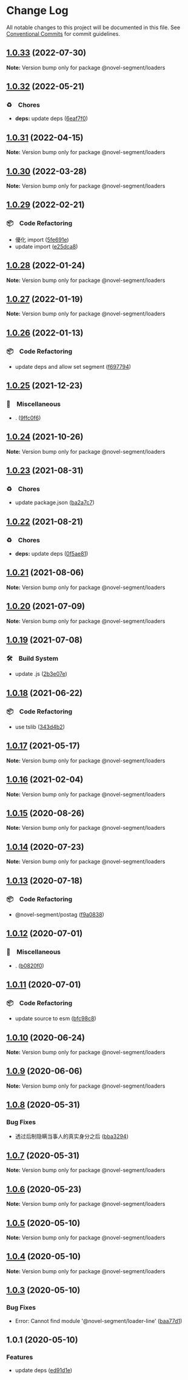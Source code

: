 # Change Log

All notable changes to this project will be documented in this file.
See [Conventional Commits](https://conventionalcommits.org) for commit guidelines.

## [1.0.33](https://github.com/bluelovers/ws-segment/compare/@novel-segment/loaders@1.0.32...@novel-segment/loaders@1.0.33) (2022-07-30)

**Note:** Version bump only for package @novel-segment/loaders





## [1.0.32](https://github.com/bluelovers/ws-segment/compare/@novel-segment/loaders@1.0.31...@novel-segment/loaders@1.0.32) (2022-05-21)


### ♻️　Chores

* **deps:** update deps ([6eaf7f0](https://github.com/bluelovers/ws-segment/commit/6eaf7f0fb6e8d803b5eb8dbb3e2cd7a1d6b19f52))





## [1.0.31](https://github.com/bluelovers/ws-segment/compare/@novel-segment/loaders@1.0.30...@novel-segment/loaders@1.0.31) (2022-04-15)

**Note:** Version bump only for package @novel-segment/loaders





## [1.0.30](https://github.com/bluelovers/ws-segment/compare/@novel-segment/loaders@1.0.29...@novel-segment/loaders@1.0.30) (2022-03-28)

**Note:** Version bump only for package @novel-segment/loaders





## [1.0.29](https://github.com/bluelovers/ws-segment/compare/@novel-segment/loaders@1.0.28...@novel-segment/loaders@1.0.29) (2022-02-21)


### 📦　Code Refactoring

* 優化 import ([5fe691e](https://github.com/bluelovers/ws-segment/commit/5fe691e536e17b4f55c85ee3dcb390f8a6cda98c))
* update import ([e25dca8](https://github.com/bluelovers/ws-segment/commit/e25dca81e0e8d0e22f76968ea832531dafb8e835))





## [1.0.28](https://github.com/bluelovers/ws-segment/compare/@novel-segment/loaders@1.0.27...@novel-segment/loaders@1.0.28) (2022-01-24)

**Note:** Version bump only for package @novel-segment/loaders





## [1.0.27](https://github.com/bluelovers/ws-segment/compare/@novel-segment/loaders@1.0.26...@novel-segment/loaders@1.0.27) (2022-01-19)

**Note:** Version bump only for package @novel-segment/loaders





## [1.0.26](https://github.com/bluelovers/ws-segment/compare/@novel-segment/loaders@1.0.25...@novel-segment/loaders@1.0.26) (2022-01-13)


### 📦　Code Refactoring

* update deps and allow set segment ([f697794](https://github.com/bluelovers/ws-segment/commit/f697794a35ff446698e11077b4f954c4c9d3c0e5))





## [1.0.25](https://github.com/bluelovers/ws-segment/compare/@novel-segment/loaders@1.0.24...@novel-segment/loaders@1.0.25) (2021-12-23)


### 🔖　Miscellaneous

* . ([9ffc0f6](https://github.com/bluelovers/ws-segment/commit/9ffc0f69dba4a711c30d37a59e35d78e509f67e3))





## [1.0.24](https://github.com/bluelovers/ws-segment/compare/@novel-segment/loaders@1.0.23...@novel-segment/loaders@1.0.24) (2021-10-26)

**Note:** Version bump only for package @novel-segment/loaders





## [1.0.23](https://github.com/bluelovers/ws-segment/compare/@novel-segment/loaders@1.0.22...@novel-segment/loaders@1.0.23) (2021-08-31)


### ♻️　Chores

* update package.json ([ba2a7c7](https://github.com/bluelovers/ws-segment/commit/ba2a7c71f3c205f43bdb8530f3fd983776fc0511))





## [1.0.22](https://github.com/bluelovers/ws-segment/compare/@novel-segment/loaders@1.0.21...@novel-segment/loaders@1.0.22) (2021-08-21)


### ♻️　Chores

* **deps:** update deps ([0f5ae81](https://github.com/bluelovers/ws-segment/commit/0f5ae8193fd26493a8fa3c6d6327c0c7ea0e08c5))





## [1.0.21](https://github.com/bluelovers/ws-segment/compare/@novel-segment/loaders@1.0.20...@novel-segment/loaders@1.0.21) (2021-08-06)

**Note:** Version bump only for package @novel-segment/loaders





## [1.0.20](https://github.com/bluelovers/ws-segment/compare/@novel-segment/loaders@1.0.19...@novel-segment/loaders@1.0.20) (2021-07-09)

**Note:** Version bump only for package @novel-segment/loaders





## [1.0.19](https://github.com/bluelovers/ws-segment/compare/@novel-segment/loaders@1.0.18...@novel-segment/loaders@1.0.19) (2021-07-08)


### 🛠　Build System

* update .js ([2b3e07e](https://github.com/bluelovers/ws-segment/commit/2b3e07e9ecf40646ae4266b9e4ccdb71c9327514))





## [1.0.18](https://github.com/bluelovers/ws-segment/compare/@novel-segment/loaders@1.0.17...@novel-segment/loaders@1.0.18) (2021-06-22)


### 📦　Code Refactoring

* use tslib ([343d4b2](https://github.com/bluelovers/ws-segment/commit/343d4b23a23e222b6a4aba1b8e2a196fc7c70073))





## [1.0.17](https://github.com/bluelovers/ws-segment/compare/@novel-segment/loaders@1.0.16...@novel-segment/loaders@1.0.17) (2021-05-17)

**Note:** Version bump only for package @novel-segment/loaders





## [1.0.16](https://github.com/bluelovers/ws-segment/compare/@novel-segment/loaders@1.0.15...@novel-segment/loaders@1.0.16) (2021-02-04)

**Note:** Version bump only for package @novel-segment/loaders





## [1.0.15](https://github.com/bluelovers/ws-segment/compare/@novel-segment/loaders@1.0.14...@novel-segment/loaders@1.0.15) (2020-08-26)

**Note:** Version bump only for package @novel-segment/loaders





## [1.0.14](https://github.com/bluelovers/ws-segment/compare/@novel-segment/loaders@1.0.13...@novel-segment/loaders@1.0.14) (2020-07-23)

**Note:** Version bump only for package @novel-segment/loaders





## [1.0.13](https://github.com/bluelovers/ws-segment/compare/@novel-segment/loaders@1.0.12...@novel-segment/loaders@1.0.13) (2020-07-18)


### 📦　Code Refactoring

* @novel-segment/postag ([f9a0838](https://github.com/bluelovers/ws-segment/commit/f9a0838f7d2eef33180331ec600184029c44fccf))





## [1.0.12](https://github.com/bluelovers/ws-segment/compare/@novel-segment/loaders@1.0.11...@novel-segment/loaders@1.0.12) (2020-07-01)


### 🔖　Miscellaneous

* . ([b0820f0](https://github.com/bluelovers/ws-segment/commit/b0820f0dc253a0857354bb8774eda397fa959e0e))





## [1.0.11](https://github.com/bluelovers/ws-segment/compare/@novel-segment/loaders@1.0.10...@novel-segment/loaders@1.0.11) (2020-07-01)


### 📦　Code Refactoring

* update source to esm ([bfc98c8](https://github.com/bluelovers/ws-segment/commit/bfc98c849ce0f3c2e305d66fef655dba5ec85942))





## [1.0.10](https://github.com/bluelovers/ws-segment/compare/@novel-segment/loaders@1.0.9...@novel-segment/loaders@1.0.10) (2020-06-24)

**Note:** Version bump only for package @novel-segment/loaders





## [1.0.9](https://github.com/bluelovers/ws-segment/compare/@novel-segment/loaders@1.0.8...@novel-segment/loaders@1.0.9) (2020-06-06)

**Note:** Version bump only for package @novel-segment/loaders





## [1.0.8](https://github.com/bluelovers/ws-segment/compare/@novel-segment/loaders@1.0.7...@novel-segment/loaders@1.0.8) (2020-05-31)


### Bug Fixes

* 透过后制隐瞒当事人的真实身分之后 ([bba3294](https://github.com/bluelovers/ws-segment/commit/bba329422fdc8cade395d47e6a630018e6943c0a))





## [1.0.7](https://github.com/bluelovers/ws-segment/compare/@novel-segment/loaders@1.0.6...@novel-segment/loaders@1.0.7) (2020-05-31)

**Note:** Version bump only for package @novel-segment/loaders





## [1.0.6](https://github.com/bluelovers/ws-segment/compare/@novel-segment/loaders@1.0.5...@novel-segment/loaders@1.0.6) (2020-05-23)

**Note:** Version bump only for package @novel-segment/loaders





## [1.0.5](https://github.com/bluelovers/ws-segment/compare/@novel-segment/loaders@1.0.4...@novel-segment/loaders@1.0.5) (2020-05-10)

**Note:** Version bump only for package @novel-segment/loaders





## [1.0.4](https://github.com/bluelovers/ws-segment/compare/@novel-segment/loaders@1.0.3...@novel-segment/loaders@1.0.4) (2020-05-10)

**Note:** Version bump only for package @novel-segment/loaders





## [1.0.3](https://github.com/bluelovers/ws-segment/compare/@novel-segment/loaders@1.0.1...@novel-segment/loaders@1.0.3) (2020-05-10)


### Bug Fixes

* Error: Cannot find module '@novel-segment/loader-line' ([baa77d1](https://github.com/bluelovers/ws-segment/commit/baa77d16862a0f3463a854dc82a8d1c8b8761517))





## 1.0.1 (2020-05-10)


### Features

* update deps ([ed91d1e](https://github.com/bluelovers/ws-segment/commit/ed91d1e81b74370f81938cb163a3a6ccac39c3f2))
